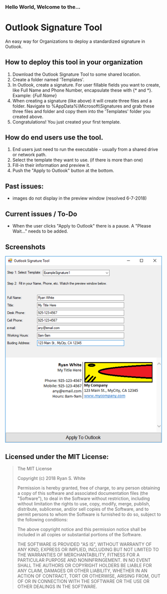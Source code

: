 ### Hello World, Welcome to the...

# Outlook Signature Tool
An easy way for Organizations to deploy a standardized signature in Outlook. 

## How to deploy this tool in your organization
1) Download the Outlook Signature Tool to some shared location. 
2) Create a folder named 'Templates'.  
3) In Outlook, create a signature. For user fillable fields you want to create, like Full Name and Phone Number, encapsulate these with {* and *}.  Example: {*Full Name*}  
4) When creating a signature (like above) it will create three files and a folder. Navigate to %AppData%\Microsoft\Signatures and grab these three files and folder and copy them into the 'Templates' folder you created above.
5) Congratulations! You just created your first template. 

## How do end users use the tool.
1) End users just need to run the executable - usually from a shared drive or network path.
2) Select the template they want to use. (if there is more than one)
3) Fill-in their information and preview it.
4) Push the "Apply to Outlook" button at the bottom.

## Past issues:
 - images do not display in the preview window (resolved 6-7-2018)

## Current issues / To-Do
 - When the user clicks "Apply to Outlook" there is a pause. A "Please Wait..." needs to be added.
 
## Screenshots
[![N|Solid](https://raw.githubusercontent.com/SunsetQuest/OutlookSignatureTool/master/OutlookSignatureTool/Docs/Screenshot.Main.2018-6-7.png)](https://github.com/SunsetQuest/OutlookSignatureTool)

## Licensed under the MIT License: 
> The MIT License
> 
> Copyright (c) 2018 Ryan S. White
> 
> Permission is hereby granted, free of charge, to any person obtaining a copy
> of this software and associated documentation files (the "Software"), to deal
> in the Software without restriction, including without limitation the rights
> to use, copy, modify, merge, publish, distribute, sublicense, and/or sell
> copies of the Software, and to permit persons to whom the Software is
> furnished to do so, subject to the following conditions:
> 
> The above copyright notice and this permission notice shall be included in
> all copies or substantial portions of the Software.
> 
> THE SOFTWARE IS PROVIDED "AS IS", WITHOUT WARRANTY OF ANY KIND, EXPRESS OR
> IMPLIED, INCLUDING BUT NOT LIMITED TO THE WARRANTIES OF MERCHANTABILITY,
> FITNESS FOR A PARTICULAR PURPOSE AND NONINFRINGEMENT. IN NO EVENT SHALL THE
> AUTHORS OR COPYRIGHT HOLDERS BE LIABLE FOR ANY CLAIM, DAMAGES OR OTHER
> LIABILITY, WHETHER IN AN ACTION OF CONTRACT, TORT OR OTHERWISE, ARISING FROM,
> OUT OF OR IN CONNECTION WITH THE SOFTWARE OR THE USE OR OTHER DEALINGS IN
> THE SOFTWARE.
